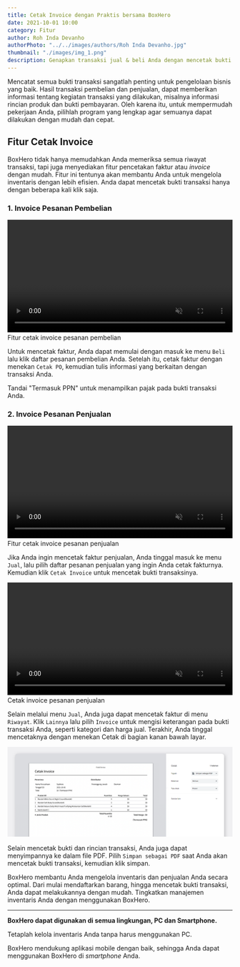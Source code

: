 ```yaml
---
title: Cetak Invoice dengan Praktis bersama BoxHero
date: 2021-10-01 10:00
category: Fitur
author: Roh Inda Devanho
authorPhoto: "../../images/authors/Roh Inda Devanho.jpg"
thumbnail: "./images/img_1.png"
description: Genapkan transaksi jual & beli Anda dengan mencetak bukti transaksi di BoxHero.
---
```


Mencatat semua bukti transaksi sangatlah penting untuk pengelolaan bisnis yang baik. Hasil transaksi pembelian dan penjualan, dapat memberikan informasi tentang kegiatan transaksi yang dilakukan, misalnya informasi rincian produk dan bukti pembayaran. Oleh karena itu, untuk mempermudah pekerjaan Anda, pilihlah program yang lengkap agar semuanya dapat dilakukan dengan mudah dan cepat.

## Fitur Cetak Invoice

BoxHero tidak hanya memudahkan Anda memeriksa semua riwayat transaksi, tapi juga menyediakan fitur pencetakan faktur atau *invoice* dengan mudah. Fitur ini tentunya akan membantu Anda untuk mengelola inventaris dengan lebih efisien. Anda dapat mencetak bukti transaksi hanya dengan beberapa kali klik saja.



### 1. Invoice Pesanan Pembelian

<video src="images/img_2.mp4" style="width:100%" muted autoplay loop playsinline></video>
<invisible>Fitur cetak invoice pesanan pembelian</invisible>

Untuk mencetak faktur, Anda dapat memulai dengan masuk ke menu `Beli` lalu klik daftar pesanan pembelian Anda. Setelah itu, cetak faktur dengan menekan `Cetak PO`, kemudian tulis informasi yang berkaitan dengan transaksi Anda.

<tip-box>

Tandai "Termasuk PPN" untuk menampilkan pajak pada bukti transaksi Anda.

</tip-box>

### 2. Invoice Pesanan Penjualan

<video src="images/img_3.mp4" style="width:100%" muted autoplay loop playsinline></video>
<invisible>Fitur cetak invoice pesanan penjualan</invisible>

Jika Anda ingin mencetak faktur penjualan, Anda tinggal masuk ke menu `Jual`, lalu pilih daftar pesanan penjualan yang ingin Anda cetak fakturnya. Kemudian klik `Cetak Invoice` untuk mencetak bukti transaksinya.



<video src="images/img_4.mp4" style="width:100%" muted autoplay loop playsinline></video>
<invisible>Cetak invoice pesanan penjualan</invisible>

Selain melalui menu `Jual`, Anda juga dapat mencetak faktur di menu `Riwayat`. Klik `Lainnya` lalu pilih `Invoice` untuk mengisi keterangan pada bukti transaksi Anda, seperti kategori dan harga jual. Terakhir, Anda tinggal mencetaknya dengan menekan Cetak di bagian kanan bawah layar.



![Simpan sebagai PDF](images/img_5.png)

Selain mencetak bukti dan rincian transaksi, Anda juga dapat menyimpannya ke dalam file PDF. Pilih `Simpan sebagai PDF` saat Anda akan mencetak bukti transaksi, kemudian klik simpan.



BoxHero membantu Anda mengelola inventaris dan penjualan Anda secara optimal. Dari mulai mendaftarkan barang, hingga mencetak bukti transaksi, Anda dapat melakukannya dengan mudah. Tingkatkan manajemen inventaris Anda dengan menggunakan BoxHero.

<hr/>

<tip-box>

**BoxHero dapat digunakan di semua lingkungan, PC dan ****Smartphone****.**

Tetaplah kelola inventaris Anda tanpa harus menggunakan PC.

BoxHero mendukung aplikasi mobile dengan baik, sehingga Anda dapat menggunakan BoxHero di *smartphone* Anda.

</tip-box>




